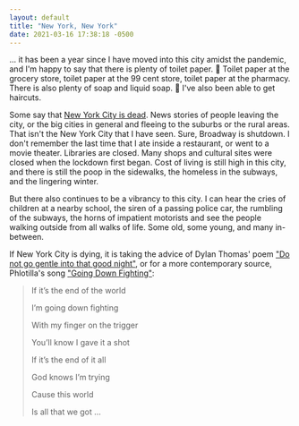```yaml
---
layout: default
title: "New York, New York"
date: 2021-03-16 17:38:18 -0500
---
```


... it has been a year since I have moved into this city amidst the pandemic, and I'm happy to say that there is plenty of toilet paper. 🧻 Toilet paper at the grocery store, toilet paper at the 99 cent store, toilet paper at the pharmacy. There is also plenty of soap and liquid soap. 🧼 I've also been able to get haircuts.

Some say that [New York City is dead](https://www.linkedin.com/pulse/nyc-dead-forever-heres-why-james-altucher/). News stories of people leaving the city, or the big cities in general and fleeing to the suburbs or the rural areas. That isn't the New York City that I have seen. Sure, Broadway is shutdown. I don't remember the last time that I ate inside a restaurant, or went to a movie theater. Libraries are closed. Many shops and cultural sites were closed when the lockdown first began. Cost of living is still high in this city, and there is still the poop in the sidewalks, the homeless in the subways, and the lingering winter.

But there also continues to be a vibrancy to this city. I can hear the cries of children at a nearby school, the siren of a passing police car, the rumbling of the subways, the horns of impatient motorists and see the people walking outside from all walks of life. Some old, some young, and many in-between.

If New York City is dying, it is taking the advice of Dylan Thomas' poem ["Do not go gentle into that good night"](https://poets.org/poem/do-not-go-gentle-good-night), or for a more contemporary source, Phlotilla's song ["Going Down Fighting"](https://youtu.be/efZDxIswmBc):

> <p>If it’s the end of the world</p>
> <p>I’m going down fighting</p>
> <p>With my finger on the trigger</p>
> <p>You’ll know I gave it a shot</p>
> <p>If it’s the end of it all</p>
> <p>God knows I’m trying</p>
> <p>Cause this world</p>
> <p>Is all that we got ...</p>